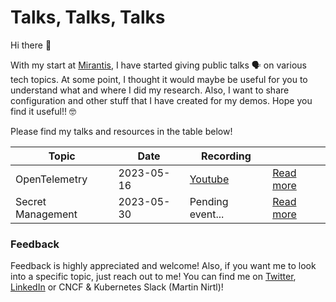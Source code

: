 # Talks, Talks, Talks

Hi there 👋

With my start at [Mirantis](https://www.mirantis.com/), I have started giving public talks 🗣️ on various tech topics. At some point, I thought it would maybe be useful for you to understand what and where  I did my research. Also, I want to share configuration and other stuff that I have created for my demos. Hope you find it useful!! 🤓

Please find my talks and resources in the table below!

| Topic | Date | Recording | |
| ----------- | ----------- | ----------- | ----------- |
| OpenTelemetry | 2023-05-16 | [Youtube](https://www.youtube.com/watch?v=50XZxtrvjU8&t=1672s) | [Read more](mirantis/labs/20230516_open-telemetry/) |
| Secret Management | 2023-05-30 | Pending event... | [Read more](mirantis/labs/20230530_secret-management/) |

### Feedback

Feedback is highly appreciated and welcome! Also, if you want me to look into a specific topic, just reach out to me!
You can find me on [Twitter](https://twitter.com/martinnirtl), [LinkedIn](https://www.linkedin.com/in/martinnirtl/) or CNCF & Kubernetes Slack (Martin Nirtl)!
